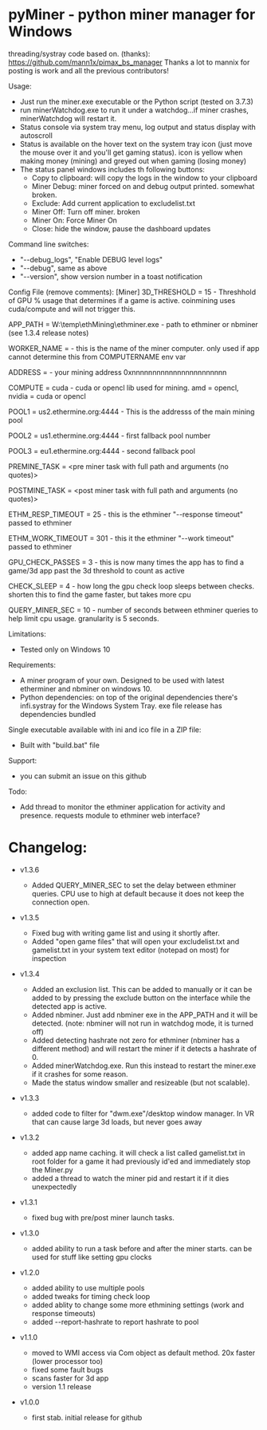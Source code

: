 # pyMiner - python miner manager for Windows

threading/systray code based on.  (thanks):
https://github.com/mann1x/pimax_bs_manager
Thanks a lot to mannix for posting is work and all the previous contributors!

Usage:
- Just run the miner.exe executable or the Python script (tested on 3.7.3)
- run minerWatchdog.exe to run it under a watchdog...if miner crashes, minerWatchdog will restart it.
- Status console via system tray menu, log output and status display with autoscroll
- Status is available on the hover text on the system tray icon (just move the mouse over it and you'll get gaming  status).  icon is yellow when making money (mining) and greyed out when gaming (losing money)
- The status panel windows includes th following buttons:
  - Copy to clipboard: will copy the logs in the window to your clipboard
  - Miner Debug: miner forced on and debug output printed.  somewhat broken.
  - Exclude: Add current application to excludelist.txt
  - Miner Off: Turn off miner. broken
  - Miner On: Force Miner On
  - Close: hide the window, pause the dashboard updates


Command line switches:
- "--debug_logs", "Enable DEBUG level logs"
- "--debug", same as above
- "--version", show version  number in a toast notification

Config File (remove comments):
[Miner]
3D_THRESHOLD = 15  - Threshhold of GPU % usage that determines if a game is active.  coinmining uses cuda/compute and will not trigger this.

APP_PATH = W:\temp\ethMining\ethminer.exe - path to ethminer or nbminer (see 1.3.4 release notes)

WORKER_NAME = <Name> -  this is the name of the miner computer.  only used if app cannot determine this from COMPUTERNAME env var

ADDRESS = <user Ethereum address>  -  your mining address 0xnnnnnnnnnnnnnnnnnnnnnnn

COMPUTE = cuda - cuda or opencl lib used for mining.  amd = opencl, nvidia = cuda or opencl

POOL1 = us2.ethermine.org:4444 - This is the addresss of the main mining pool

POOL2 = us1.ethermine.org:4444  - first fallback pool number

POOL3 = eu1.ethermine.org:4444  - second fallback pool

PREMINE_TASK = <pre miner task with full path and arguments (no quotes)> 

POSTMINE_TASK = <post miner task with full path and arguments (no quotes)> 

ETHM_RESP_TIMEOUT = 25  - this is the ethminer "--response timeout" passed to ethminer

ETHM_WORK_TIMEOUT = 301  - this it the ethminer "--work timeout" passed to ethminer

GPU_CHECK_PASSES = 3  - this is now many times the app has to find a game/3d app past the 3d threshold to count as active

CHECK_SLEEP = 4  - how long the gpu check loop sleeps between checks.  shorten this to find the game faster, but takes more cpu

QUERY_MINER_SEC = 10 - number of seconds between ethminer queries to help limit cpu usage.  granularity is 5 seconds.

Limitations:
- Tested only on Windows 10

Requirements:
- A miner program of your own.  Designed to be used with latest etherminer and nbminer on windows 10.
- Python dependencies: on top of the original dependencies there's infi.systray for the Windows System Tray.  exe file release has dependencies bundled

Single executable available with ini and ico file in a ZIP file:
- Built with "build.bat" file

Support:
- you can submit an issue on this github

Todo:
- Add thread to monitor the ethminer application for activity and presence.  requests module to ethminer web interface?

# Changelog:
- v1.3.6
    - Added QUERY_MINER_SEC to set the delay between ethminer queries.  CPU use to high at default because it does not keep the connection open.
- v1.3.5
    - Fixed bug with writing game list and using it shortly after.
    - Added "open game files" that will open your excludelist.txt and gamelist.txt in your system text editor (notepad on most) for inspection
- v1.3.4
    - Added an exclusion list.  This can be added to manually or it can be added to by pressing the exclude button on the interface while the detected app is active.
    - Added nbminer.  Just add nbminer exe in the APP_PATH and it will be detected.  (note:  nbminer will not run in watchdog mode, it is turned off)
    - Added detecting hashrate not zero for ethminer (nbminer has a different method) and will restart the miner if it detects a hashrate of 0.
    - Added minerWatchdog.exe.  Run this instead to restart the miner.exe if it crashes for some reason.
    - Made the status window smaller and resizeable (but not scalable).
- v1.3.3 
    - added code to filter for "dwm.exe"/desktop window manager.  In VR that can cause large 3d loads, but never goes away
- v1.3.2 
    - added app name caching.  it will check a list called gamelist.txt in root folder for a game it had previously id'ed and immediately stop the Miner.py
    - added a thread to watch the miner pid and restart it if it dies unexpectedly
- v1.3.1 
    - fixed bug with pre/post miner launch tasks.
- v1.3.0
    - added ability to run a task before and after the miner starts.  can be used for stuff like setting gpu clocks
- v1.2.0
    - added ability to use multiple pools
    - added tweaks for timing check loop
    - added ablity to change some more ethmining settings (work and response timeouts)
    - added --report-hashrate to report hashrate to pool

- v1.1.0
    - moved to WMI access via Com object as default method.  20x faster (lower processor too)
    - fixed some fault bugs
    - scans faster for 3d app
    - version 1.1 release

- v1.0.0
    - first stab.  initial release for github
